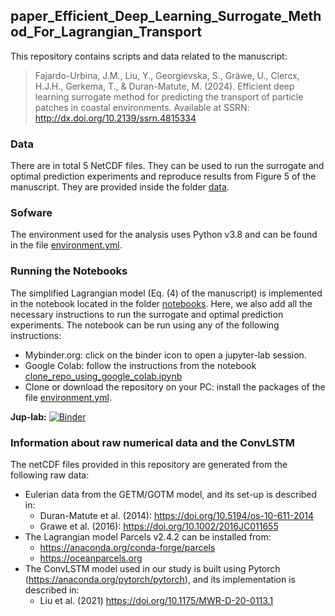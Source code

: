 ## paper_Efficient_Deep_Learning_Surrogate_Method_For_Lagrangian_Transport
This repository contains scripts and data related to the manuscript:

> Fajardo-Urbina, J.M., Liu, Y., Georgievska, S., Gräwe, U., Clercx, H.J.H., Gerkema, T., & Duran-Matute, M. (2024). Efficient deep learning surrogate method for predicting the transport of particle patches
in coastal environments. Available at SSRN: http://dx.doi.org/10.2139/ssrn.4815334

### Data
There are in total 5 NetCDF files. They can be used to run the surrogate and optimal prediction experiments and reproduce results from Figure 5 of the manuscript. They are provided inside the folder [data](https://github.com/JeancarloFU/paper_Efficient_Deep_Learning_Surrogate_Method_For_Lagrangian_Transport/blob/main/data).

### Sofware
The environment used for the analysis uses Python v3.8 and can be found in the file [environment.yml](https://github.com/JeancarloFU/paper_Efficient_Deep_Learning_Surrogate_Method_For_Lagrangian_Transport/blob/main/environment.yml).

### Running the Notebooks
The simplified Lagrangian model (Eq. (4) of the manuscript) is implemented in the notebook located in the folder [notebooks](https://github.com/JeancarloFU/paper_Efficient_Deep_Learning_Surrogate_Method_For_Lagrangian_Transport/blob/main/notebooks). Here, we also add all the necessary instructions to run the surrogate and optimal prediction experiments. The notebook can be run using any of the following instructions:
- Mybinder.org: click on the binder icon to open a jupyter-lab session. 
- Google Colab: follow the instructions from the notebook [clone_repo_using_google_colab.ipynb](https://github.com/JeancarloFU/paper_Efficient_Deep_Learning_Surrogate_Method_For_Lagrangian_Transport/blob/main/clone_repo_using_google_colab.ipynb)
- Clone or download the repository on your PC: install the packages of the file [environment.yml](https://github.com/JeancarloFU/paper_Efficient_Deep_Learning_Surrogate_Method_For_Lagrangian_Transport/blob/main/environment.yml).

**Jup-lab:** [![Binder](https://mybinder.org/badge_logo.svg)](https://mybinder.org/v2/gh/JeancarloFU/paper_Efficient_Deep_Learning_Surrogate_Method_For_Lagrangian_Transport/main?urlpath=lab)

### Information about raw numerical data and the ConvLSTM
The netCDF files provided in this repository are generated from the following raw data:

- Eulerian data from the GETM/GOTM model, and its set-up is described in:
    * Duran-Matute et al. (2014): https://doi.org/10.5194/os-10-611-2014
    * Grawe et al. (2016): https://doi.org/10.1002/2016JC011655
- The Lagrangian model Parcels v2.4.2 can be installed from: 
    * https://anaconda.org/conda-forge/parcels
    * https://oceanparcels.org
- The ConvLSTM model used in our study is built using Pytorch (https://anaconda.org/pytorch/pytorch), and its implementation is described in:
    * Liu et al. (2021) https://doi.org/10.1175/MWR-D-20-0113.1
